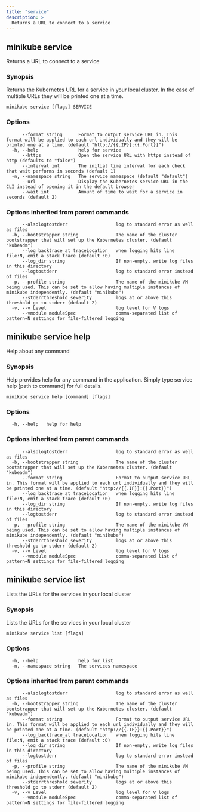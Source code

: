 ```yaml
---
title: "service"
description: >
  Returns a URL to connect to a service
---
```



## minikube service

Returns a URL to connect to a service

### Synopsis

Returns the Kubernetes URL for a service in your local cluster. In the case of multiple URLs they will be printed one at a time.

```
minikube service [flags] SERVICE
```

### Options

```
      --format string      Format to output service URL in. This format will be applied to each url individually and they will be printed one at a time. (default "http://{{.IP}}:{{.Port}}")
  -h, --help               help for service
      --https              Open the service URL with https instead of http (defaults to "false")
      --interval int       The initial time interval for each check that wait performs in seconds (default 1)
  -n, --namespace string   The service namespace (default "default")
      --url                Display the Kubernetes service URL in the CLI instead of opening it in the default browser
      --wait int           Amount of time to wait for a service in seconds (default 2)
```

### Options inherited from parent commands

```
      --alsologtostderr                  log to standard error as well as files
  -b, --bootstrapper string              The name of the cluster bootstrapper that will set up the Kubernetes cluster. (default "kubeadm")
      --log_backtrace_at traceLocation   when logging hits line file:N, emit a stack trace (default :0)
      --log_dir string                   If non-empty, write log files in this directory
      --logtostderr                      log to standard error instead of files
  -p, --profile string                   The name of the minikube VM being used. This can be set to allow having multiple instances of minikube independently. (default "minikube")
      --stderrthreshold severity         logs at or above this threshold go to stderr (default 2)
  -v, --v Level                          log level for V logs
      --vmodule moduleSpec               comma-separated list of pattern=N settings for file-filtered logging
```

## minikube service help

Help about any command

### Synopsis

Help provides help for any command in the application.
Simply type service help [path to command] for full details.

```
minikube service help [command] [flags]
```

### Options

```
  -h, --help   help for help
```

### Options inherited from parent commands

```
      --alsologtostderr                  log to standard error as well as files
  -b, --bootstrapper string              The name of the cluster bootstrapper that will set up the Kubernetes cluster. (default "kubeadm")
      --format string                    Format to output service URL in. This format will be applied to each url individually and they will be printed one at a time. (default "http://{{.IP}}:{{.Port}}")
      --log_backtrace_at traceLocation   when logging hits line file:N, emit a stack trace (default :0)
      --log_dir string                   If non-empty, write log files in this directory
      --logtostderr                      log to standard error instead of files
  -p, --profile string                   The name of the minikube VM being used. This can be set to allow having multiple instances of minikube independently. (default "minikube")
      --stderrthreshold severity         logs at or above this threshold go to stderr (default 2)
  -v, --v Level                          log level for V logs
      --vmodule moduleSpec               comma-separated list of pattern=N settings for file-filtered logging
```

## minikube service list

Lists the URLs for the services in your local cluster

### Synopsis

Lists the URLs for the services in your local cluster

```
minikube service list [flags]
```

### Options

```
  -h, --help               help for list
  -n, --namespace string   The services namespace
```

### Options inherited from parent commands

```
      --alsologtostderr                  log to standard error as well as files
  -b, --bootstrapper string              The name of the cluster bootstrapper that will set up the Kubernetes cluster. (default "kubeadm")
      --format string                    Format to output service URL in. This format will be applied to each url individually and they will be printed one at a time. (default "http://{{.IP}}:{{.Port}}")
      --log_backtrace_at traceLocation   when logging hits line file:N, emit a stack trace (default :0)
      --log_dir string                   If non-empty, write log files in this directory
      --logtostderr                      log to standard error instead of files
  -p, --profile string                   The name of the minikube VM being used. This can be set to allow having multiple instances of minikube independently. (default "minikube")
      --stderrthreshold severity         logs at or above this threshold go to stderr (default 2)
  -v, --v Level                          log level for V logs
      --vmodule moduleSpec               comma-separated list of pattern=N settings for file-filtered logging
```


